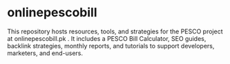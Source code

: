 # onlinepescobill
This repository hosts resources, tools, and strategies for the PESCO project at onlinepescobill.pk . It includes a PESCO Bill Calculator, SEO guides, backlink strategies, monthly reports, and tutorials to support developers, marketers, and end-users.
